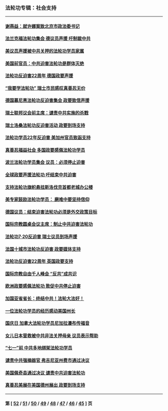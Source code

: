 ### 法轮功专辑：社会支持
---
#### [谢燕益：就许娜案致北京市政法委书记](../../pages/nf4386/n13182701.md?08280430) 
#### [法兰克福法轮功集会 德议员声援 吁制裁中共](../../pages/nf4386/n13175975.md?08280430) 
#### [美议员声援被中共关押的法轮功学员家属](../../pages/nf4386/n13158310.md?08280430) 
#### [美国前官员：中共迫害法轮功是群体灭绝](../../pages/nf4386/n13157750.md?08280430) 
#### [法轮功反迫害22周年 德国政要声援](../../pages/nf4386/n13143632.md?08280430) 
#### [“我要学法轮功” 瑞士市民感叹真善忍无价](../../pages/nf4386/n13129633.md?08280430) 
#### [德国慕尼黑法轮功反迫害集会 政要致信声援](../../pages/nf4386/n13129148.md?08280430) 
#### [瑞士联邦议会前主席：谴责中共实施的杀戮](../../pages/nf4386/n13127336.md?08280430) 
#### [瑞士洛桑法轮功反迫害活动 政要到场支持](../../pages/nf4386/n13119398.md?08280430) 
#### [法轮功学员22年反迫害 美加州官员致函支持](../../pages/nf4386/n13118879.md?08280430) 
#### [真善忍福益社会 多国政要感佩法轮功学员](../../pages/nf4386/n13116951.md?08280430) 
#### [波兰法轮功学员集会 议员：必须停止迫害](../../pages/nf4386/n13116685.md?08280430) 
#### [全球政要声援法轮功 吁结束中共迫害](../../pages/nf4386/n13114441.md?08280430) 
#### [支持法轮功旗帜悬挂斯洛伐克首都老城办公楼](../../pages/nf4386/n13112261.md?08280430) 
#### [美专家鼓励法轮功学员： 磨难中要坚持信仰](../../pages/nf4386/n13108359.md?08280430) 
#### [德国议员：结束迫害法轮功必须是外交政策目标](../../pages/nf4386/n13109600.md?08280430) 
#### [国际宗教圆桌会议主席：制止中共迫害法轮功](../../pages/nf4386/n13108177.md?08280430) 
#### [法轮功7·20反迫害 瑞士议员到场声援](../../pages/nf4386/n13107072.md?08280430) 
#### [法国十城市法轮功反迫害 政要媒体支持](../../pages/nf4386/n13104833.md?08280430) 
#### [法轮功反迫害22周年 英国政要支持](../../pages/nf4386/n13091349.md?08280430) 
#### [国际宗教自由千人峰会 “反共”成共识](../../pages/nf4386/n13091403.md?08280430) 
#### [欧洲政要感佩法轮功 敦促中共停止迫害](../../pages/nf4386/n13090743.md?08280430) 
#### [加国亚省省长：终结中共！法轮大法好！](../../pages/nf4386/n13084394.md?08280430) 
#### [一位法轮功学员的经历感动美国州长](../../pages/nf4386/n13078953.md?08280430) 
#### [国庆日 加拿大法轮功学员尼加拉瀑布传福音](../../pages/nf4386/n13064493.md?08280430) 
#### [女儿日本营救被中共非法关押母亲 议员表示帮助](../../pages/nf4386/n13053042.md?08280430) 
#### [“七一”前 中共多地绑架法轮功学员](../../pages/nf4386/n13045655.md?08280430) 
#### [谴责中共强摘器官 弗吉尼亚州费市通过决议](../../pages/nf4386/n13040108.md?08280430) 
#### [美国佩奇县通过决议 谴责中共迫害法轮功](../../pages/nf4386/n13027185.md?08280430) 
#### [真善忍美展在美国德州展出 政要到场支持](../../pages/nf4386/n13010579.md?08280430) 

---
#### 第 [ [52](./52.md?08280430) / [51](./51.md?08280430) / [50](./50.md?08280430) / [49](./49.md?08280430) / [48](./48.md?08280430) / [47](./47.md?08280430) / [46](./46.md?08280430) / [45](./45.md?08280430) ] 页
